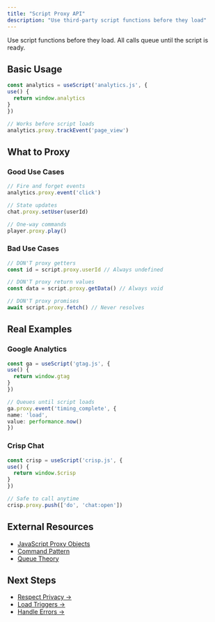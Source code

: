 ```yaml
---
title: "Script Proxy API"
description: "Use third-party script functions before they load"
---
```


Use script functions before they load. All calls queue until the script is ready.

## Basic Usage

  ```ts
const analytics = useScript('analytics.js', {
  use() {
    return window.analytics
  }
})

// Works before script loads
analytics.proxy.trackEvent('page_view')
```

## What to Proxy

### Good Use Cases

  ```ts
// Fire and forget events
analytics.proxy.event('click')

// State updates
chat.proxy.setUser(userId)

// One-way commands
player.proxy.play()
```

### Bad Use Cases

  ```ts
// DON'T proxy getters
const id = script.proxy.userId // Always undefined

// DON'T proxy return values
const data = script.proxy.getData() // Always void

// DON'T proxy promises
await script.proxy.fetch() // Never resolves
```

## Real Examples

### Google Analytics

  ```ts
const ga = useScript('gtag.js', {
  use() {
    return window.gtag
  }
})

// Queues until script loads
ga.proxy.event('timing_complete', {
  name: 'load',
  value: performance.now()
})
```

### Crisp Chat

  ```ts
const crisp = useScript('crisp.js', {
  use() {
    return window.$crisp
  }
})

// Safe to call anytime
crisp.proxy.push(['do', 'chat:open'])
```

## External Resources

- [JavaScript Proxy Objects](https://developer.mozilla.org/en-US/docs/Web/JavaScript/Reference/Global_Objects/Proxy)
- [Command Pattern](https://www.patterns.dev/vanilla/command-pattern)
- [Queue Theory](https://web.dev/articles/network-connections)

## Next Steps

- [Respect Privacy →](/unhead/scripts/respecting-privacy)
- [Load Triggers →](/unhead/scripts/load-triggers)
- [Handle Errors →](/unhead/scripts/load-failures)
